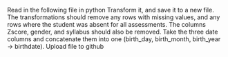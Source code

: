 Read in the following file in python
Transform it, and save it to a new file. 
The transformations should remove any rows with missing values, and any rows where the student was absent for all assessments.
The columns Zscore, gender, and syllabus should also be removed. 
Take the three date columns and concatenate them into one (birth_day, birth_month, birth_year -> birthdate).
Upload file to github

